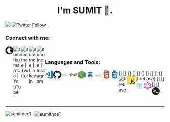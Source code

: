 <h1 align="center"> I'm SUMIT 👋.</h1>

![](https://komarev.com/ghpvc/?username=sumitnce1&color=green)
[![Twitter Follow](https://img.shields.io/twitter/follow/sumitnce?color=1DA1F2&logo=twitter&style=for-the-badge)](https://twitter.com/intent/follow?original_referer=https%3A%2F%2Fgithub.com%2FcodeSTACKr&screen_name=sumitnce1)


### Connect with me:

[<img align="left" alt="sumitnce1.github.io" width="25px" src="https://raw.githubusercontent.com/iconic/open-iconic/master/svg/globe.svg" />][website]
[<img align="left" alt="sumitkumarnce | YouTube" width="25px" src="https://cdn.jsdelivr.net/npm/simple-icons@v3/icons/youtube.svg" />][youtube]
[<img align="left" alt="sumitnce | Twitter" width="25px" src="https://cdn.jsdelivr.net/npm/simple-icons@v3/icons/twitter.svg" />][twitter]
[<img align="left" alt="sumitnce | LinkedIn" width="25px" src="https://cdn.jsdelivr.net/npm/simple-icons@v3/icons/linkedin.svg" />][linkedin]
[<img align="left" alt="sumitnce | Instagram" width="25px" src="https://cdn.jsdelivr.net/npm/simple-icons@v3/icons/instagram.svg" />][instagram]

<br />

### Languages and Tools:

[<img align="left" alt="Visual Studio Code" width="26px" src="https://raw.githubusercontent.com/github/explore/80688e429a7d4ef2fca1e82350fe8e3517d3494d/topics/visual-studio-code/visual-studio-code.png" />]
[<img align="left" alt="GitHub" width="26px" src="https://raw.githubusercontent.com/github/explore/78df643247d429f6cc873026c0622819ad797942/topics/github/github.png" />]
[<img align="left" alt="MongoDB" width="26px" src="https://raw.githubusercontent.com/github/explore/80688e429a7d4ef2fca1e82350fe8e3517d3494d/topics/mongodb/mongodb.png" />]
[<img align="left" alt="Git" width="26px" src="https://raw.githubusercontent.com/github/explore/80688e429a7d4ef2fca1e82350fe8e3517d3494d/topics/git/git.png" />]
[<img align="left" alt="Node.js" width="26px" src="https://raw.githubusercontent.com/github/explore/80688e429a7d4ef2fca1e82350fe8e3517d3494d/topics/nodejs/nodejs.png" />]
[<img align="left" alt="SQL" width="26px" src="https://raw.githubusercontent.com/github/explore/80688e429a7d4ef2fca1e82350fe8e3517d3494d/topics/sql/sql.png" />]
[<img align="left" alt="MySQL" width="26px" src="https://raw.githubusercontent.com/github/explore/80688e429a7d4ef2fca1e82350fe8e3517d3494d/topics/mysql/mysql.png" />]
[<img align="left" alt="HTML5" width="26px" src="https://raw.githubusercontent.com/github/explore/80688e429a7d4ef2fca1e82350fe8e3517d3494d/topics/html/html.png" />]
[<img align="left" alt="CSS3" width="26px" src="https://raw.githubusercontent.com/github/explore/80688e429a7d4ef2fca1e82350fe8e3517d3494d/topics/css/css.png" />]
[<img align="left" alt="firebase" width="26px" src="https://www.vectorlogo.zone/logos/firebase/firebase-icon.svg" />][firebase]
[<img align="left" alt="JavaScript" width="26px" src="https://raw.githubusercontent.com/github/explore/80688e429a7d4ef2fca1e82350fe8e3517d3494d/topics/javascript/javascript.png"/>]
[<img align="left" alt="React" width="26px" src="https://raw.githubusercontent.com/github/explore/80688e429a7d4ef2fca1e82350fe8e3517d3494d/topics/react/react.png" />]
[<img align="left" alt="GraphQL" width="26px" src="https://raw.githubusercontent.com/github/explore/80688e429a7d4ef2fca1e82350fe8e3517d3494d/topics/graphql/graphql.png" />]
[<img align="left" alt="Terminal" width="26px" src="https://raw.githubusercontent.com/github/explore/80688e429a7d4ef2fca1e82350fe8e3517d3494d/topics/terminal/terminal.png" />]

<br />
<br />

---
<p><img align="left" src="https://github-readme-stats.vercel.app/api/top-langs/?username=sumitnce1&layout=compact" alt="sumitnce1" /></p>
<p>&nbsp;&nbsp&nbsp<img align="center" src="https://github-readme-stats.vercel.app/api?username=sumitnce1&show_icons=true" alt="sumitnce1" /></p>

[website]: https://sumitnce1.github.io
[twitter]: https://twitter.com/sumitnce
[youtube]: https://youtube.com/sumitkumarnce
[instagram]: https://instagram.com/sumitnce
[linkedin]: https://linkedin.com/in/sumitnce
